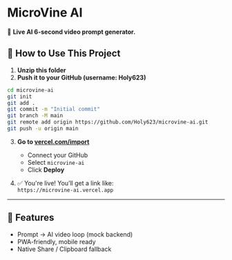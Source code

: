 
# MicroVine AI

🚀 **Live AI 6-second video prompt generator.**

## 🧰 How to Use This Project

1. **Unzip this folder**
2. **Push it to your GitHub (username: Holy623)**

```bash
cd microvine-ai
git init
git add .
git commit -m "Initial commit"
git branch -M main
git remote add origin https://github.com/Holy623/microvine-ai.git
git push -u origin main
```

3. **Go to [vercel.com/import](https://vercel.com/import)**  
   - Connect your GitHub  
   - Select `microvine-ai`  
   - Click **Deploy**

4. ✅ You're live! You’ll get a link like:  
   `https://microvine-ai.vercel.app`

---

## 🧪 Features
- Prompt → AI video loop (mock backend)
- PWA-friendly, mobile ready
- Native Share / Clipboard fallback
